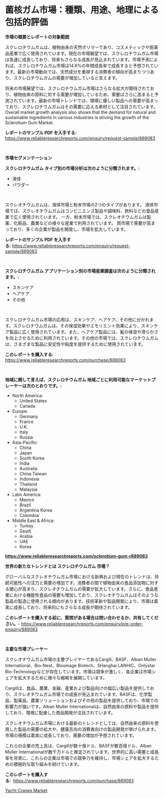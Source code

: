 <p><h1>菌核ガム市場：種類、用途、地理による包括的評価</h1></p><p><strong>市場の概要とレポートの対象範囲</strong></p>
<p><p>スクレロチウムガムは、植物由来の天然ポリマーであり、コスメティックや医薬品産業で広く使用されています。現在の市場展望では、スクレロチウムガム市場は急速に成長しており、将来もさらなる成長が見込まれています。市場予測によれば、スクレロチウムガム市場は14.6%の年間成長率で成長すると予想されています。最新の市場動向では、天然成分を重視する消費者の傾向が高まりつつあり、スクレロチウムガムの需要が増加していると言えます。</p><p>将来の市場展望では、スクレロチウムガム市場はさらなる拡大が期待されており、植物由来の原料に対する需要が増加しているため、需要はさらに高まると予測されています。最新の市場トレンドでは、環境に優しい製品への需要が高まっており、スクレロチウムガムはその需要に応える素材として注目されています。Overall market growth analysis also shows that the demand for natural and sustainable ingredients in various industries is driving the growth of the Sclerotium Gum Market.</p></p>
<p><strong>レポートのサンプル PDF を入手する:</strong> <a href="https://www.reliableresearchreports.com/enquiry/request-sample/889083">https://www.reliableresearchreports.com/enquiry/request-sample/889083</a></p>
<p>&nbsp;</p>
<p><strong>市場セグメンテーション</strong></p>
<p><strong>スクレロチウムガム タイプ別の市場分析は次のように分類されます。:</strong></p>
<p><ul><li>液体</li><li>パウダー</li></ul></p>
<p>&nbsp;</p>
<p><p>スクレオチウムガムは、液体市場と粉末市場の2つのタイプがあります。 液体市場では、スクレオチウムガムはコンビニエンス製品や調味料、飲料などの食品産業で広く使用されています。 一方、粉末市場では、スクレオチウムガムは製薬、化粧品、農業などの様々な産業で利用されています。 両市場で需要が高まっており、多くの企業が製品を開発し、市場を拡大しています。</p></p>
<p><strong>レポートのサンプル PDF を入手する:</strong>&nbsp;<a href="https://www.reliableresearchreports.com/enquiry/request-sample/889083">https://www.reliableresearchreports.com/enquiry/request-sample/889083</a></p>
<p>&nbsp;</p>
<p><strong> スクレロチウムガム アプリケーション別の市場産業調査は次のように分類されます。:</strong></p>
<p><ul><li>スキンケア</li><li>ヘアケア</li><li>その他</li></ul></p>
<p>&nbsp;</p>
<p><p>スクレロチウムガム市場の応用は、スキンケア、ヘアケア、その他に分かれます。スクレロチウムガムは、その保湿効果やエモリエント効果により、スキンケア製品に広く使用されています。また、ヘアケア製品には、髪の保湿や滑らかさを向上させるために利用されています。その他の市場では、スクレロチウムガムは、さまざまな製品に安定性や粘度を提供するために使用されています。</p></p>
<p><strong>このレポートを購入する:</strong>&nbsp; <a href="https://www.reliableresearchreports.com/purchase/889083">https://www.reliableresearchreports.com/purchase/889083</a></p>
<p>&nbsp;</p>
<p><strong>地域に関して言えば、スクレロチウムガム 地域ごとに利用可能なマーケットプレーヤーは次のとおりです。:</strong></p>
<p><ul>
    <li>
        North America:
        <ul>
            <li>United States</li>
            <li>Canada</li>
        </ul>
    </li>
    <li>
        Europe:
        <ul>
            <li>Germany</li>
            <li>France</li>
            <li>U.K.</li>
            <li>Italy</li>
            <li>Russia</li>
        </ul>
    </li>
    <li>
        Asia-Pacific:
        <ul>
            <li>China</li>
            <li>Japan</li>
            <li>South Korea</li>
            <li>India</li>
            <li>Australia</li>
            <li>China Taiwan</li>
            <li>Indonesia</li>
            <li>Thailand</li>
            <li>Malaysia</li>
        </ul>
    </li>
    <li>
        Latin America:
        <ul>
            <li>Mexico</li>
            <li>Brazil</li>
            <li>Argentina Korea</li>
            <li>Colombia</li>
        </ul>
    </li>
    <li>
        Middle East & Africa:
        <ul>
            <li>Turkey</li>
            <li>Saudi</li>
            <li>Arabia</li>
            <li>UAE</li>
            <li>Korea</li>
        </ul>
    </li>
    </ul></p>
<p><strong><a href="https://www.reliableresearchreports.com/sclerotium-gum-r889083">https://www.reliableresearchreports.com/sclerotium-gum-r889083</a></strong>&nbsp;</p>
<p><strong>世界の新たなトレンドとは スクレロチウムガム 市場？</strong></p>
<p><p>グローバルなスクレオチウムガム市場における新興および現在のトレンドは、持続可能性への注力と需要の増加です。消費者の間で植物由来の食品添加物に対する関心が高まり、スクレオチウムガムの需要が拡大しています。さらに、食品産業における機能性食品の需要も増加しており、スクレオチウムガムはそのような製品の製造に使用される傾向があります。技術革新や製品開発により、市場は着実に成長しており、将来的にもさらなる成長が期待されています。</p></p>
<p><strong>このレポートを購入する前に、質問がある場合は問い合わせるか、共有してください。</strong>- <a href="https://www.reliableresearchreports.com/enquiry/pre-order-enquiry/889083">https://www.reliableresearchreports.com/enquiry/pre-order-enquiry/889083</a></p>
<p>&nbsp;</p>
<p><strong>主要な市場プレーヤー</strong></p>
<p><p>スクレオチウムガム市場の主要プレイヤーであるCargill、BASF、Alban Muller International、Bio-Nest、Bloomage Biotech、SHanghai LANHIC、Onlystar Bio-Technologyなどが存在しています。市場は競争が激しく、各企業は市場シェアを拡大するために様々な戦略を展開しています。</p><p>Cargillは、食品、農業、金融、産業および製品向けの幅広い製品を提供しており、スクレオチウムガム市場での成長が見込まれています。BASFは、化学製品、製薬品、農業ソリューションおよびその他の製品を提供しており、市場での影響力が強いです。Alban Muller Internationalは、自然由来の原料や製品を提供しており、環境に配慮した商品開発が注目されています。</p><p>スクレオチウムガム市場における最新のトレンドとしては、自然由来の原料を使用した製品の需要の拡大や、健康志向の消費者向けの製品開発が挙げられます。市場の規模は着実に成長しており、需要の増加が予想されています。</p><p>これらの企業の売上高は、Cargillが数十億ドル、BASFが数百億ドル、Alban Muller Internationalが数千万ドルと推定されています。世界的に高い需要と成長率を背景に、これらの企業は市場での競争力を維持し、市場シェアを拡大するための積極的な取り組みを続けています。</p></p>
<p><strong>このレポートを購入する:</strong>&nbsp;&nbsp;<a href="https://www.reliableresearchreports.com/purchase/889083">https://www.reliableresearchreports.com/purchase/889083</a></p>
<p><p><a href="https://github.com/AKSHATREPORTPRIME/Market-Research-Report-List-4/blob/main/yacht-cranes-market.md">Yacht Cranes Market</a></p></p>
